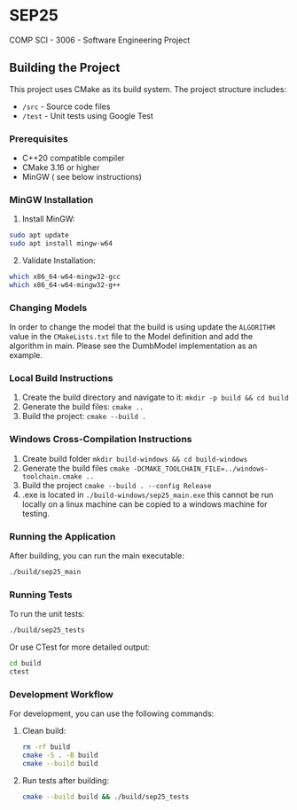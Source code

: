 # SEP25
COMP SCI - 3006 - Software Engineering Project

## Building the Project

This project uses CMake as its build system. The project structure includes:
- `/src` - Source code files
- `/test` - Unit tests using Google Test

### Prerequisites

- C++20 compatible compiler
- CMake 3.16 or higher
- MinGW ( see below instructions)

### MinGW Installation
1. Install MinGW:
```bash
sudo apt update
sudo apt install mingw-w64
```

2. Validate Installation:
```bash
which x86_64-w64-mingw32-gcc 
which x86_64-w64-mingw32-g++
```

### Changing Models
In order to change the model that the build is using update the `ALGORITHM` value in the `CMakeLists.txt` file to the Model definition and add the algorithm in main. Please see the DumbModel implementation as an example.


### Local Build Instructions

1. Create the build directory and navigate to it:
`mkdir -p build && cd build`
2. Generate the build files:
`cmake ..`
3. Build the project:
`cmake --build .`

### Windows Cross-Compilation Instructions
1. Create build folder `mkdir build-windows && cd build-windows`
2. Generate the build files `cmake -DCMAKE_TOOLCHAIN_FILE=../windows-toolchain.cmake ..`
3. Build the project `cmake --build . --config Release`
4. .exe is located in `./build-windows/sep25_main.exe` this cannot be run locally on a linux machine
can be copied to a windows machine for testing.


### Running the Application

After building, you can run the main executable:
```bash
./build/sep25_main
```

### Running Tests

To run the unit tests:
```bash
./build/sep25_tests
```

Or use CTest for more detailed output:
```bash
cd build
ctest
```

### Development Workflow

For development, you can use the following commands:

1. Clean build:
   ```bash
   rm -rf build
   cmake -S . -B build
   cmake --build build
   ```

2. Run tests after building:
   ```bash
   cmake --build build && ./build/sep25_tests
   ```
